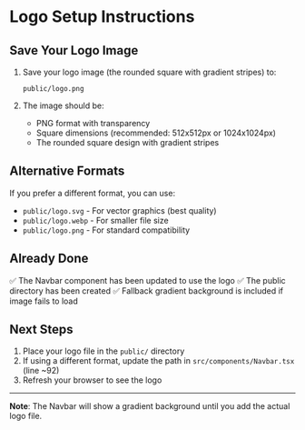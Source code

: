 # Logo Setup Instructions

## Save Your Logo Image

1. Save your logo image (the rounded square with gradient stripes) to:
   ```
   public/logo.png
   ```

2. The image should be:
   - PNG format with transparency
   - Square dimensions (recommended: 512x512px or 1024x1024px)
   - The rounded square design with gradient stripes

## Alternative Formats

If you prefer a different format, you can use:
- `public/logo.svg` - For vector graphics (best quality)
- `public/logo.webp` - For smaller file size
- `public/logo.png` - For standard compatibility

## Already Done

✅ The Navbar component has been updated to use the logo
✅ The public directory has been created
✅ Fallback gradient background is included if image fails to load

## Next Steps

1. Place your logo file in the `public/` directory
2. If using a different format, update the path in `src/components/Navbar.tsx` (line ~92)
3. Refresh your browser to see the logo

---

**Note**: The Navbar will show a gradient background until you add the actual logo file.
